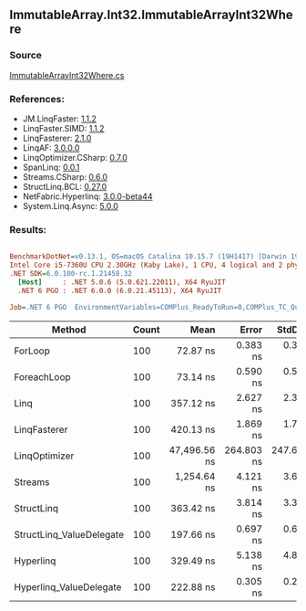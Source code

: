 ﻿## ImmutableArray.Int32.ImmutableArrayInt32Where

### Source
[ImmutableArrayInt32Where.cs](../LinqBenchmarks/ImmutableArray/Int32/ImmutableArrayInt32Where.cs)

### References:
- JM.LinqFaster: [1.1.2](https://www.nuget.org/packages/JM.LinqFaster/1.1.2)
- LinqFaster.SIMD: [1.1.2](https://www.nuget.org/packages/LinqFaster.SIMD/1.0.3)
- LinqFasterer: [2.1.0](https://www.nuget.org/packages/LinqFasterer/2.1.0)
- LinqAF: [3.0.0.0](https://www.nuget.org/packages/LinqAF/3.0.0.0)
- LinqOptimizer.CSharp: [0.7.0](https://www.nuget.org/packages/LinqOptimizer.CSharp/0.7.0)
- SpanLinq: [0.0.1](https://www.nuget.org/packages/SpanLinq/0.0.1)
- Streams.CSharp: [0.6.0](https://www.nuget.org/packages/Streams.CSharp/0.6.0)
- StructLinq.BCL: [0.27.0](https://www.nuget.org/packages/StructLinq/0.27.0)
- NetFabric.Hyperlinq: [3.0.0-beta44](https://www.nuget.org/packages/NetFabric.Hyperlinq/3.0.0-beta44)
- System.Linq.Async: [5.0.0](https://www.nuget.org/packages/System.Linq.Async/5.0.0)

### Results:
``` ini

BenchmarkDotNet=v0.13.1, OS=macOS Catalina 10.15.7 (19H1417) [Darwin 19.6.0]
Intel Core i5-7360U CPU 2.30GHz (Kaby Lake), 1 CPU, 4 logical and 2 physical cores
.NET SDK=6.0.100-rc.1.21458.32
  [Host]     : .NET 5.0.6 (5.0.621.22011), X64 RyuJIT
  .NET 6 PGO : .NET 6.0.0 (6.0.21.45113), X64 RyuJIT

Job=.NET 6 PGO  EnvironmentVariables=COMPlus_ReadyToRun=0,COMPlus_TC_QuickJitForLoops=1,COMPlus_TieredPGO=1  Runtime=.NET 6.0  

```
|                   Method | Count |         Mean |      Error |     StdDev |          Ratio | RatioSD |   Gen 0 | Allocated |
|------------------------- |------ |-------------:|-----------:|-----------:|---------------:|--------:|--------:|----------:|
|                  ForLoop |   100 |     72.87 ns |   0.383 ns |   0.358 ns |       baseline |         |       - |         - |
|              ForeachLoop |   100 |     73.14 ns |   0.590 ns |   0.552 ns |   1.00x slower |   0.01x |       - |         - |
|                     Linq |   100 |    357.12 ns |   2.627 ns |   2.329 ns |   4.90x slower |   0.03x |  0.0229 |      48 B |
|             LinqFasterer |   100 |    420.13 ns |   1.869 ns |   1.748 ns |   5.77x slower |   0.04x |  0.3443 |     720 B |
|            LinqOptimizer |   100 | 47,496.56 ns | 264.803 ns | 247.697 ns | 651.77x slower |   4.30x | 13.8550 |  29,051 B |
|                  Streams |   100 |  1,254.64 ns |   4.121 ns |   3.653 ns |  17.22x slower |   0.10x |  0.2899 |     608 B |
|               StructLinq |   100 |    363.42 ns |   3.814 ns |   3.381 ns |   4.99x slower |   0.05x |  0.0153 |      32 B |
| StructLinq_ValueDelegate |   100 |    197.66 ns |   0.697 ns |   0.652 ns |   2.71x slower |   0.02x |       - |         - |
|                Hyperlinq |   100 |    329.49 ns |   5.138 ns |   4.806 ns |   4.52x slower |   0.06x |       - |         - |
|  Hyperlinq_ValueDelegate |   100 |    222.88 ns |   0.305 ns |   0.271 ns |   3.06x slower |   0.02x |       - |         - |
